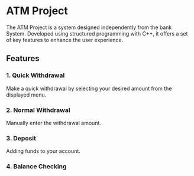 # ATM Project

The ATM Project is a system designed independently from the bank System. Developed using structured programming with C++, it offers a set of key features to enhance the user experience.

## Features

### 1. Quick Withdrawal

Make a quick withdrawal by selecting your desired amount from the displayed menu.

### 2. Normal Withdrawal

Manually enter the withdrawal amount.

### 3. Deposit

Adding funds to your account.

### 4. Balance Checking
